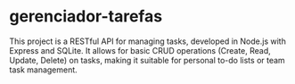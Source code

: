 # gerenciador-tarefas
This project is a RESTful API for managing tasks, developed in Node.js with Express and SQLite. It allows for basic CRUD operations (Create, Read, Update, Delete) on tasks, making it suitable for personal to-do lists or team task management.

